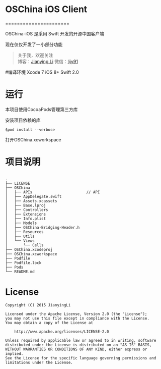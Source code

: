 # OSChina iOS Client
======================

OSChina-iOS 是采用 Swift 开发的开源中国客户端

现在仅仅开发了一小部分功能

> 关于我，欢迎关注  
> 博客：[Jianying.Li](http://jianying.li)
> 微信：[lijy91]()

#编译环境
Xcode 7
iOS 8+
Swift 2.0

# 运行
本项目使用CocoaPods管理第三方库
 
安装项目依赖的库 
```
$pod install --verbose
```

打开OSChina.xcworkspace

# 项目说明
## 
```
.
├── LICENSE
├── OSChina
│   ├── APIs						// API
│   ├── AppDelegate.swift
│   ├── Assets.xcassets
│   ├── Base.lproj
│   ├── Controllers
│   ├── Extensions
│   ├── Info.plist
│   ├── Models
│   ├── OSChina-Bridging-Header.h
│   ├── Resources
│   ├── Utils
│   └── Views
│       └── Cells
├── OSChina.xcodeproj
├── OSChina.xcworkspace
├── Podfile
├── Podfile.lock
├── Pods
└── README.md
```


# License

    Copyright (C) 2015 JianyingLi

    Licensed under the Apache License, Version 2.0 (the "License");
    you may not use this file except in compliance with the License.
    You may obtain a copy of the License at

        http://www.apache.org/licenses/LICENSE-2.0

    Unless required by applicable law or agreed to in writing, software
    distributed under the License is distributed on an "AS IS" BASIS,
    WITHOUT WARRANTIES OR CONDITIONS OF ANY KIND, either express or implied.
    See the License for the specific language governing permissions and
    limitations under the License.

